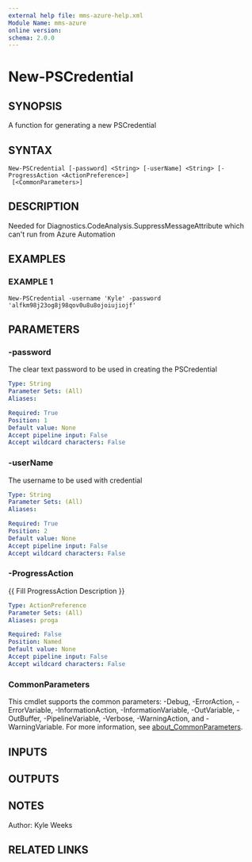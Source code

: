 ```yaml
---
external help file: mms-azure-help.xml
Module Name: mms-azure
online version:
schema: 2.0.0
---
```


# New-PSCredential

## SYNOPSIS
A function for generating a new PSCredential

## SYNTAX

```
New-PSCredential [-password] <String> [-userName] <String> [-ProgressAction <ActionPreference>]
 [<CommonParameters>]
```

## DESCRIPTION
Needed for Diagnostics.CodeAnalysis.SuppressMessageAttribute which can't run from Azure Automation

## EXAMPLES

### EXAMPLE 1
```
New-PSCredential -username 'Kyle' -password 'alfkm98j23og8j98qov0u8u8ojoiujiojf'
```

## PARAMETERS

### -password
The clear text password to be used in creating the PSCredential

```yaml
Type: String
Parameter Sets: (All)
Aliases:

Required: True
Position: 1
Default value: None
Accept pipeline input: False
Accept wildcard characters: False
```

### -userName
The username to be used with credential

```yaml
Type: String
Parameter Sets: (All)
Aliases:

Required: True
Position: 2
Default value: None
Accept pipeline input: False
Accept wildcard characters: False
```

### -ProgressAction
{{ Fill ProgressAction Description }}

```yaml
Type: ActionPreference
Parameter Sets: (All)
Aliases: proga

Required: False
Position: Named
Default value: None
Accept pipeline input: False
Accept wildcard characters: False
```

### CommonParameters
This cmdlet supports the common parameters: -Debug, -ErrorAction, -ErrorVariable, -InformationAction, -InformationVariable, -OutVariable, -OutBuffer, -PipelineVariable, -Verbose, -WarningAction, and -WarningVariable. For more information, see [about_CommonParameters](http://go.microsoft.com/fwlink/?LinkID=113216).

## INPUTS

## OUTPUTS

## NOTES
Author: Kyle Weeks

## RELATED LINKS
